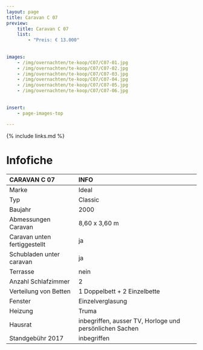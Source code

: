 ```yaml
---
layout: page
title: Caravan C 07
preview: 
    title: Caravan C 07
    list:
        - "Preis: € 13.000"
        
        
images:
    - /img/overnachten/te-koop/C07/C07-01.jpg
    - /img/overnachten/te-koop/C07/C07-02.jpg
    - /img/overnachten/te-koop/C07/C07-03.jpg
    - /img/overnachten/te-koop/C07/C07-04.jpg
    - /img/overnachten/te-koop/C07/C07-05.jpg
    - /img/overnachten/te-koop/C07/C07-06.jpg
    
    
insert:
    - page-images-top
    
---
```


{% include links.md %}



# Infofiche 

CARAVAN C 07                | INFO        | 
:---------------------------|:------------|
Marke                       |Ideal  
Typ                         |Classic
Baujahr                     |2000
Abmessungen Caravan         |8,60 x 3,60 m
Caravan unten fertiggestellt|ja
Schubladen unter caravan    |ja
Terrasse                    |nein
Anzahl Schlafzimmer         |2
Verteilung von Betten       |1 Doppelbett + 2 Einzelbette
Fenster                     |Einzelverglasung
Heizung                     |Truma
Hausrat                     |inbegriffen, ausser TV, Horloge und persönlichen Sachen
Standgebühr 2017            |inbegriffen